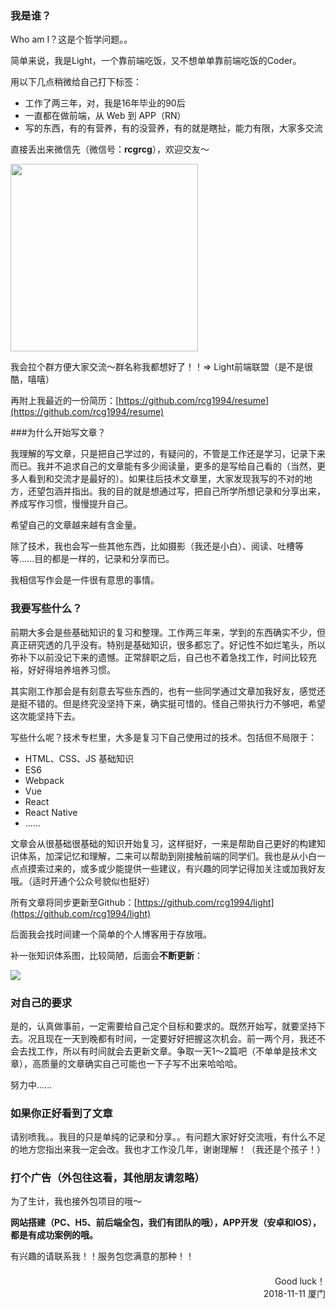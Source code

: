 ### 我是谁？

Who am I？这是个哲学问题。。

简单来说，我是Light，一个靠前端吃饭，又不想单单靠前端吃饭的Coder。

用以下几点稍微给自己打下标签：

* 工作了两三年，对，我是16年毕业的90后
* 一直都在做前端，从 Web 到 APP（RN）
* 写的东西，有的有营养，有的没营养，有的就是瞎扯，能力有限，大家多交流

直接丢出来微信先（微信号：**rcgrcg**），欢迎交友～

<img src='http://i1.bvimg.com/654396/29a6a4990f4de50c.png' width='300'>

我会拉个群方便大家交流～群名称我都想好了！！=> Light前端联盟（是不是很酷，嘻嘻）

再附上我最近的一份简历：[https://github.com/rcg1994/resume](https://github.com/rcg1994/resume)

###为什么开始写文章？

我理解的写文章，只是把自己学过的，有疑问的，不管是工作还是学习，记录下来而已。我并不追求自己的文章能有多少阅读量，更多的是写给自己看的（当然，更多人看到和交流才是最好的）。如果往后技术文章里，大家发现我写的不对的地方，还望包涵并指出。我的目的就是想通过写，把自己所学所想记录和分享出来，养成写作习惯，慢慢提升自己。

希望自己的文章越来越有含金量。

除了技术，我也会写一些其他东西，比如摄影（我还是小白）、阅读、吐槽等等......目的都是一样的，记录和分享而已。

我相信写作会是一件很有意思的事情。

### 我要写些什么？

前期大多会是些基础知识的复习和整理。工作两三年来，学到的东西确实不少，但真正研究透的几乎没有。特别是基础知识，很多都忘了。好记性不如烂笔头，所以弥补下以前没记下来的遗憾。正常辞职之后，自己也不着急找工作，时间比较充裕，好好得培养培养习惯。

其实刚工作那会是有刻意去写些东西的，也有一些同学通过文章加我好友，感觉还是挺不错的。但是终究没坚持下来，确实挺可惜的。怪自己带执行力不够吧，希望这次能坚持下去。

写些什么呢？技术专栏里，大多是复习下自己使用过的技术。包括但不局限于：

* HTML、CSS、JS 基础知识
* ES6
* Webpack
* Vue
* React
* React Native
* ......

文章会从很基础很基础的知识开始复习，这样挺好，一来是帮助自己更好的构建知识体系，加深记忆和理解，二来可以帮助到刚接触前端的同学们。我也是从小白一点点摸索过来的，或多或少能提供一些建议，有兴趣的同学记得加关注或加我好友哦。（适时开通个公众号貌似也挺好）

所有文章将同步更新至Github：[https://github.com/rcg1994/light](https://github.com/rcg1994/light)

后面我会找时间建一个简单的个人博客用于存放哦。

补一张知识体系图，比较简陋，后面会**不断更新**：

<img src='http://i2.bvimg.com/654396/b510901c28d2d753.png'>

### 对自己的要求

是的，认真做事前，一定需要给自己定个目标和要求的。既然开始写，就要坚持下去。况且现在一天到晚都有时间，一定要好好把握这次机会。前一两个月，我还不会去找工作，所以有时间就会去更新文章。争取一天1～2篇吧（不单单是技术文章），高质量的文章确实自己可能也一下子写不出来哈哈哈。

努力中......

### 如果你正好看到了文章

请别喷我。。我目的只是单纯的记录和分享。。有问题大家好好交流哦，有什么不足的地方您指出来我一定会改。我也才工作没几年，谢谢理解！（我还是个孩子！）

### 打个广告（外包往这看，其他朋友请忽略）

为了生计，我也接外包项目的哦～

**网站搭建（PC、H5、前后端全包，我们有团队的哦），APP开发（安卓和IOS），都是有成功案例的哦。**

有兴趣的请联系我！！服务包您满意的那种！！

<div style="text-align: right;margin-top: 20px">Good luck！<br /> 2018-11-11 厦门</div>